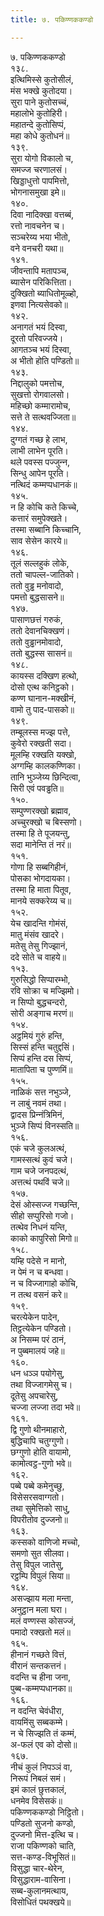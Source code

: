 ```yaml
---
title: ७. पकिण्णककण्डो

---
```

७. पकिण्णककण्डो  
१३८.  
इत्थिमिस्से कुतोसीलं,  
मंस भक्खे कुतोदया।  
सुरा पाने कुतोसच्‍चं,  
महालोभे कुतोहिरी।  
महातन्दे कुतोसिप्पं,  
महा कोधे कुतोधनं॥  
१३९.  
सुरा योगो विकालो च,  
समज्‍ज चरणालसं।  
खिड्डाधुत्तो पापमित्तो,  
भोगनासमुखा इमे॥  
१४०.  
दिवा नादिक्खा वत्तब्बं,  
रत्तो नावचनेन च।  
सञ्‍चरेय्य भया भीतो,  
वने वनचरी यथा॥  
१४१.  
जीवन्तापि मतापञ्‍च,  
ब्यासेन परिकित्तिता।  
दुक्खितो ब्याधितोमूळ्हो,  
इणवा नित्यसेवको॥  
१४२.  
अनागतं भयं दिस्वा,  
दूरतो परिवज्‍जये।  
आगतञ्‍च भयं दिस्वा,  
अ भीतो होति पण्डितो॥  
१४३.  
निद्दालुको पमत्तोच,  
सुखत्तो रोगवालसो।  
महिच्छो कम्मारामोच,  
सत्ते ते सत्थवज्‍जिता॥  
१४४.  
दुग्गतं गच्छ हे लाभ,  
लाभी लाभेन पूरति।  
थले पवस्स पज्‍जुन्‍न,  
सिन्धु आपेन पूरति।  
नत्थिदं कम्मप्पधानकं॥  
१४५.  
न हि कोचि कते किच्‍चे,  
कत्तारं समुपेक्खते।  
तस्मा सब्बानि किच्‍चानि,  
साव सेसेन कारये॥  
१४६.  
तूलं सल्‍लहुकं लोके,  
ततो चापल्‍ल-जातिको।  
ततो वुड्ढ मनोवादो,  
पमत्तो बुद्धसासने॥  
१४७.  
पासाणछत्तं गरुकं,  
ततो देवानचिक्खणं।  
ततो वुड्ढानमोवादो,  
ततो बुद्धस्स सासनं॥  
१४८.  
कायस्स दक्खिण हत्थो,  
दोसो एत्थ कनिट्ठको।  
कण्ण घानान-मक्खीनं,  
वामो तु पाद-पासको॥  
१४९.  
तम्बूलस्स मज्झ पत्ते,  
कुवेरो रक्खती सदा।  
मूलम्हि रक्खति यक्खो,  
अग्गम्हि कालकण्णिका।  
तानि भुञ्‍जेय्य छिन्दित्वा,  
सिरी एवं पवड्ढति॥  
१५०.  
सम्पुण्णरक्खो ब्रह्माव,  
अच्‍चुरक्खो च बिस्सणो।  
तस्मा हि ते पूजयन्तु,  
सदा मानेन्ति तं नरं॥  
१५१.  
गोणा हि सब्बगिहीनं,  
पोसका भोगदायका।  
तस्मा हि माता पितूव,  
मानये सक्‍करेय्य च॥  
१५२.  
येच खादन्ति गोमंसं,  
मातु मंसंव खादरे।  
मतेसु तेसु गिज्झानं,  
ददे सोते च वाहये॥  
१५३.  
गुरुसिद्धो सिप्पारम्भो,  
रवि सोक्रा च मज्झिमो।  
न सिप्पो बुद्धचन्दरो,  
सोरी अङ्गाच मरणं॥  
१५४.  
अट्ठमियं गुरुं हन्ति,  
सिस्सं हन्ति चतुद्दसिं।  
सिप्पं हन्ति दस सिप्पं,  
मातापिता च पुण्णमिं॥  
१५५.  
नाळिकं सत्त नभुञ्‍जे,  
न लाबुं नवमं तथा।  
द्वादस प्रिन्‍नंत्रिमिनं,  
भुञ्‍जे सिप्पं विनस्सति॥  
१५६.  
एकं चजे कुलअत्थं,  
गामस्सत्थं कुवं चजे।  
गाम चजे जनपदत्थं,  
अत्तत्थं पथविं चजे॥  
१५७.  
देसं ओस्सज्‍ज गच्छन्ति,  
सीहो सप्पुरिसो गजो।  
तत्थेव निधनं यन्ति,  
काको कापुरिसो मिगो॥  
१५८.  
यम्हि पदेसे न मानो,  
न पेमं न च बन्धवा।  
न च विज्‍जागाहो कोचि,  
न तत्थ वसनं करे॥  
१५९.  
चरत्येकेन पादेन,  
तिट्ठत्येकेन पण्डितो।  
अ निसम्म परं ठानं,  
न पुब्बमालयं जहे॥  
१६०.  
धन धञ्‍ञ पयोगेसु,  
तथा विज्‍जागमेसु च।  
दूतेसु अपचारेसु,  
चज्‍जा लज्‍जा तदा भवे॥  
१६१.  
द्वि गुणो थीनमाहारो,  
बुद्धिचापि चतुग्गुणो।  
छग्गुणो होति वायामो,  
कामोत्वट्ठ-गुणो भवे॥  
१६२.  
पब्बे पब्बे कमेनुच्छु,  
विसेसरसवाग्गतो।  
तथा सुमेत्तिको साधु,  
विपरीतोव दुज्‍जनो॥  
१६३.  
कस्सको वाणिजो मच्‍चो,  
समणो सुत सीलवा।  
तेसु विपुल जातेसु,  
रट्ठम्पि विपुलं सिया॥  
१६४.  
असज्झाय मला मन्ता,  
अनुट्ठान मला घरा।  
मलं वण्णस्स कोसज्‍जं,  
पमादो रक्खतो मलं॥  
१६५.  
हीनानं गच्छते वित्तं,  
वीरानं सन्तकत्तनं।  
वदन्ति च हीना जना,  
पुब्ब-कम्मप्पधानका॥  
१६६.  
न वदन्ति चेवंधीरा,  
वायमिंसु सब्बकम्मे।  
न चे सिज्झति तं कम्मं,  
अ-फलं एव को दोसो॥  
१६७.  
नीचं कुलं निपञ्‍ञं वा,  
निरूपं निबलं समं।  
इमं कालं छुत्तकालं,  
धनमेव विसेसकं॥  
पकिण्णककण्डो निट्ठितो।  
पण्डितो सुजनो कण्डो,  
दुज्‍जनो मित्त-इत्थि च।  
राजा पकिण्णको चाति,  
सत्त-कण्ड-विभूसितं॥  
विसुद्धा चार-थेरेन,  
विसुद्धाराम-वासिना।  
सब्ब-कुलानमत्थाय,  
विसोधितं पथक्खये॥  